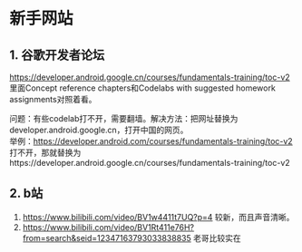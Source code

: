 # 新手网站
## 1. 谷歌开发者论坛
https://developer.android.google.cn/courses/fundamentals-training/toc-v2 里面Concept reference chapters和Codelabs with suggested homework assignments对照着看。  

问题：有些codelab打不开，需要翻墙。解决方法：把网址替换为developer.android.google.cn，打开中国的网页。  
举例：https://developer.android.com/courses/fundamentals-training/toc-v2 打不开，那就替换为https://developer.android.google.cn/courses/fundamentals-training/toc-v2

## 2. b站
1. https://www.bilibili.com/video/BV1w4411t7UQ?p=4 较新，而且声音清晰。
2. https://www.bilibili.com/video/BV1Rt411e76H?from=search&seid=12347163793033838835 老哥比较实在